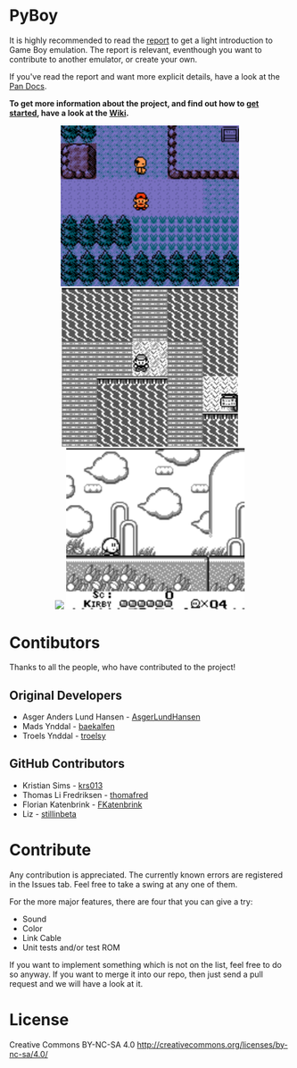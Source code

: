 # PyBoy

It is highly recommended to read the [report](https://github.com/Baekalfen/PyBoy/raw/master/PyBoy.pdf) to get a light introduction to Game Boy emulation. The report is relevant, eventhough you want to contribute to another emulator, or create your own.

If you've read the report and want more explicit details, have a look at the [Pan Docs](http://bgb.bircd.org/pandocs.htm).


**To get more information about the project, and find out how to [get started](https://github.com/Baekalfen/PyBoy/wiki/Installation), have a look at the [Wiki](https://github.com/Baekalfen/PyBoy/wiki).**

<p align="center">
<img src="https://github.com/Baekalfen/PyBoy/raw/master/README/1.gif" width="320">
<img src="https://github.com/Baekalfen/PyBoy/raw/master/README/2.gif" width="316"><br>
<img src="https://github.com/Baekalfen/PyBoy/raw/master/README/3.gif" width="316">
<img src="https://github.com/Baekalfen/PyBoy/raw/master/README/4.gif" width="320">
</p>


Contibutors
===========

Thanks to all the people, who have contributed to the project!

Original Developers
-------------------

 * Asger Anders Lund Hansen - [AsgerLundHansen](https://github.com/AsgerLundHansen)
 * Mads Ynddal - [baekalfen](https://github.com/Baekalfen)
 * Troels Ynddal - [troelsy](https://github.com/troelsy)

GitHub Contributors
-------------------

 * Kristian Sims - [krs013](https://github.com/krs013)
 * Thomas Li Fredriksen - [thomafred](https://github.com/thomafred)
 * Florian Katenbrink - [FKatenbrink](https://github.com/FKatenbrink)
 * Liz - [stillinbeta](https://github.com/stillinbeta)

Contribute
==========
Any contribution is appreciated. The currently known errors are registered in the Issues tab. Feel free to take a swing at any one of them.

For the more major features, there are four that you can give a try:
* Sound
* Color
* Link Cable
* Unit tests and/or test ROM

If you want to implement something which is not on the list, feel free to do so anyway. If you want to merge it into our repo, then just send a pull request and we will have a look at it.

License
=======
Creative Commons BY-NC-SA 4.0
http://creativecommons.org/licenses/by-nc-sa/4.0/

